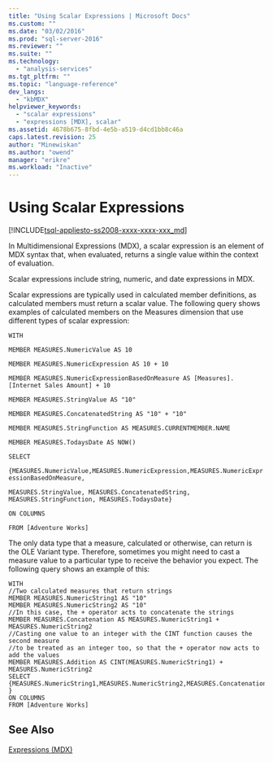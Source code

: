 ```yaml
---
title: "Using Scalar Expressions | Microsoft Docs"
ms.custom: ""
ms.date: "03/02/2016"
ms.prod: "sql-server-2016"
ms.reviewer: ""
ms.suite: ""
ms.technology: 
  - "analysis-services"
ms.tgt_pltfrm: ""
ms.topic: "language-reference"
dev_langs: 
  - "kbMDX"
helpviewer_keywords: 
  - "scalar expressions"
  - "expressions [MDX], scalar"
ms.assetid: 4678b675-8fbd-4e5b-a519-d4cd1bb8c46a
caps.latest.revision: 25
author: "Minewiskan"
ms.author: "owend"
manager: "erikre"
ms.workload: "Inactive"
---
```

# Using Scalar Expressions
[!INCLUDE[tsql-appliesto-ss2008-xxxx-xxxx-xxx_md](../includes/tsql-appliesto-ss2008-xxxx-xxxx-xxx-md.md)]

  In Multidimensional Expressions (MDX), a scalar expression is an element of MDX syntax that, when evaluated, returns a single value within the context of evaluation.  
  
 Scalar expressions include string, numeric, and date expressions in MDX.  
  
 Scalar expressions are typically used in calculated member definitions, as calculated members must return a scalar value. The following query shows examples of calculated members on the Measures dimension that use different types of scalar expression:  
  
 `WITH`  
  
 `MEMBER MEASURES.NumericValue AS 10`  
  
 `MEMBER MEASURES.NumericExpression AS 10 + 10`  
  
 `MEMBER MEASURES.NumericExpressionBasedOnMeasure AS [Measures].[Internet Sales Amount] + 10`  
  
 `MEMBER MEASURES.StringValue AS "10"`  
  
 `MEMBER MEASURES.ConcatenatedString AS "10" + "10"`  
  
 `MEMBER MEASURES.StringFunction AS MEASURES.CURRENTMEMBER.NAME`  
  
 `MEMBER MEASURES.TodaysDate AS NOW()`  
  
 `SELECT`  
  
 `{MEASURES.NumericValue,MEASURES.NumericExpression,MEASURES.NumericExpressionBasedOnMeasure,`  
  
 `MEASURES.StringValue, MEASURES.ConcatenatedString, MEASURES.StringFunction, MEASURES.TodaysDate}`  
  
 `ON COLUMNS`  
  
 `FROM [Adventure Works]`  
  
 The only data type that a measure, calculated or otherwise, can return is the OLE Variant type. Therefore, sometimes you might need to cast a measure value to a particular type to receive the behavior you expect. The following query shows an example of this:  
  
```  
WITH  
//Two calculated measures that return strings  
MEMBER MEASURES.NumericString1 AS "10"  
MEMBER MEASURES.NumericString2 AS "10"  
//In this case, the + operator acts to concatenate the strings  
MEMBER MEASURES.Concatenation AS MEASURES.NumericString1 + MEASURES.NumericString2  
//Casting one value to an integer with the CINT function causes the second measure  
//to be treated as an integer too, so that the + operator now acts to add the values  
MEMBER MEASURES.Addition AS CINT(MEASURES.NumericString1) + MEASURES.NumericString2  
SELECT  
{MEASURES.NumericString1,MEASURES.NumericString2,MEASURES.Concatenation,MEASURES.Addition }  
ON COLUMNS  
FROM [Adventure Works]  
```  
  
## See Also  
 [Expressions &#40;MDX&#41;](../mdx/expressions-mdx.md)  
  
  
